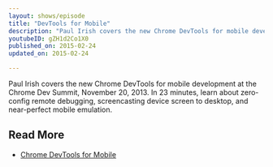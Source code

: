 ```yaml
---
layout: shows/episode
title: "DevTools for Mobile"
description: "Paul Irish covers the new Chrome DevTools for mobile development at the Chrome Dev Summit, November 20, 2013. In 23 minutes, learn about zero-config remote debugging, screencasting device screen to desktop, and near-perfect mobile emulation."
youtubeID: gZH1d2Co1X0
published_on: 2015-02-24
updated_on: 2015-02-24

---
```


Paul Irish covers the new Chrome DevTools for mobile development at the Chrome Dev Summit, November 20, 2013.
In 23 minutes, learn about zero-config remote debugging, screencasting device screen to desktop, and near-perfect mobile emulation.

## Read More

- [Chrome DevTools for Mobile](http://www.html5rocks.com/en/tutorials/developertools/mobile/)
